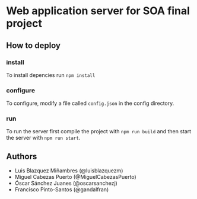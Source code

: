 # Web application server for SOA final project

## How to deploy

### install
To install depencies run `npm install`

### configure
To configure, modify a file called `config.json` in the config directory.

### run
To run the server first compile the project with `npm run build` and then start the server with `npm run start`.


## Authors
- Luis Blazquez Miñambres (@luisblazquezm)
- Miguel Cabezas Puerto (@MiguelCabezasPuerto)
- Óscar Sánchez Juanes (@oscarsanchezj)
- Francisco Pinto-Santos (@gandalfran)